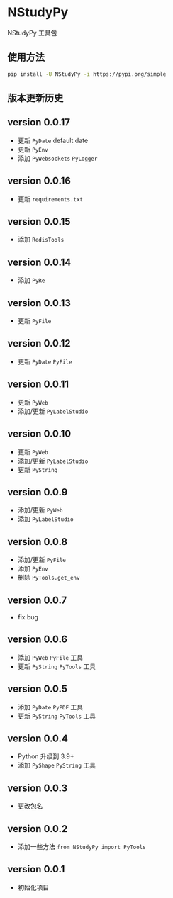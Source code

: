 # NStudyPy 
NStudyPy 工具包


## 使用方法
```bash
pip install -U NStudyPy -i https://pypi.org/simple
```

## 版本更新历史

## version 0.0.17
- 更新 `PyDate` default date
- 更新 `PyEnv`
- 添加 `PyWebsockets` `PyLogger`

## version 0.0.16
- 更新 `requirements.txt`

## version 0.0.15
- 添加 `RedisTools`

## version 0.0.14
- 添加 `PyRe`

## version 0.0.13
- 更新 `PyFile`

## version 0.0.12
- 更新 `PyDate` `PyFile`

## version 0.0.11
- 更新 `PyWeb`
- 添加/更新 `PyLabelStudio`

## version 0.0.10
- 更新 `PyWeb`
- 添加/更新 `PyLabelStudio`
- 更新 `PyString`

## version 0.0.9
- 添加/更新 `PyWeb`
- 添加 `PyLabelStudio`

## version 0.0.8
- 添加/更新 `PyFile`
- 添加 `PyEnv`
- 删除 `PyTools.get_env`

## version 0.0.7
- fix bug

## version 0.0.6
- 添加 `PyWeb` `PyFile` 工具
- 更新 `PyString` `PyTools` 工具

## version 0.0.5
- 添加 `PyDate` `PyPDF` 工具
- 更新 `PyString` `PyTools` 工具

## version 0.0.4
- Python 升级到 3.9+
- 添加 `PyShape` `PyString` 工具

## version 0.0.3
- 更改包名

## version 0.0.2
- 添加一些方法 `from NStudyPy import PyTools`

## version 0.0.1
- 初始化项目